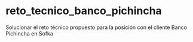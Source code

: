 # reto_tecnico_banco_pichincha
Solucionar el reto técnico propuesto para la posición con el cliente Banco Pichincha en Sofka
